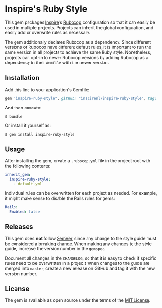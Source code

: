 # Inspire's Ruby Style

This gem packages [Inspire]'s [Rubocop] configuration so that it can easily be
used in multiple projects. Projects can inherit the global configuration, and
easily add or overwrite rules as necessary.

The gem additionally declares Rubocop as a dependency. Since different versions
of Rubocop have different default rules, it is important to run the same version
in all projects to achieve the same Ruby style. Nonetheless, projects can opt-in
to newer Rubocop versions by adding Rubocop as a dependency in their `Gemfile`
with the newer version. 

## Installation

Add this line to your application's Gemfile:

```ruby
gem "inspire-ruby-style", github: "inspirenl/inspire-ruby-style", tag: "v1"
```

And then execute:

    $ bundle

Or install it yourself as:

    $ gem install inspire-ruby-style

## Usage

After installing the gem, create a `.rubocop.yml` file in the project root with
the following contents:

```yaml
inherit_gem:
  inspire-ruby-style:
    - default.yml
```

Individual rules can be overwritten for each project as needed. For example, it
might make sense to disable the Rails rules for gems:

```yaml
Rails:
  Enabled: false
```

## Releases

This gem does **not** follow [SemVer](https://semver.org), since any change to
the style guide must be considered a breaking change. When making any changes to
the style guide, increase the version number in the `gemspec`.  

Document all changes in the `CHANGELOG`, so that it is easy to check if specific
rules need to be overwritten in a projec.t When changes to the guide are merged
into `master`, create a new release on GitHub and tag it with the new version
number.

## License

The gem is available as open source under the terms of the
[MIT License](https://opensource.org/licenses/MIT).

[inspire]: https://inspire.nl
[rubocop]: https://github.com/rubocop-hq/rubocop

